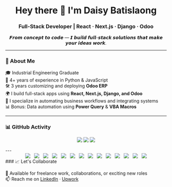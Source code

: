 <h1 align="center">Hey there 👋 I'm Daisy Batislaong</h1>
<h3 align="center">Full-Stack Developer | React · Next.js · Django · Odoo</h3>

<p align="center"><i>𝙁𝙧𝙤𝙢 𝙘𝙤𝙣𝙘𝙚𝙥𝙩 𝙩𝙤 𝙘𝙤𝙙𝙚 — 𝙄 𝙗𝙪𝙞𝙡𝙙 𝙛𝙪𝙡𝙡-𝙨𝙩𝙖𝙘𝙠 𝙨𝙤𝙡𝙪𝙩𝙞𝙤𝙣𝙨 𝙩𝙝𝙖𝙩 𝙢𝙖𝙠𝙚 𝙮𝙤𝙪𝙧 𝙞𝙙𝙚𝙖𝙨 𝙬𝙤𝙧𝙠.</i></p>

---

### 🧠 About Me

🎓 Industrial Engineering Graduate  
💼 4+ years of experience in Python & JavaScript  
🛠️ 3 years customizing and deploying **Odoo ERP**  
🌍 I build full-stack apps using **React, Next.js, Django, and Odoo**  
🔌 I specialize in automating business workflows and integrating systems  
📊 Bonus: Data automation using **Power Query** & **VBA Macros**

---

### 📊 GitHub Activity
<p align="center">
  <img src="https://github-readme-stats.vercel.app/api?username=daisybatislaong&show_icons=true&theme=radical" />
  <img src="https://streak-stats.demolab.com?user=daisybatislaong&theme=radical&hide_border=true" />
  <img src="https://github-readme-stats.vercel.app/api/top-langs/?username=daisybatislaong&layout=compact&theme=radical" />
</p>
---
<div style="display: flex; flex-wrap: wrap; gap: 12px; justify-content: center; align-items: center;"> <img src="https://img.shields.io/badge/React-20232A?style=flat-square&logo=react&logoColor=61DAFB" /> <img src="https://img.shields.io/badge/Next.js-000000?style=flat-square&logo=next.js&logoColor=white" /> <img src="https://img.shields.io/badge/Tailwind_CSS-06B6D4?style=flat-square&logo=tailwind-css&logoColor=white" /> <img src="https://img.shields.io/badge/Bootstrap-7952B3?style=flat-square&logo=bootstrap&logoColor=white" /> <img src="https://img.shields.io/badge/Django-092E20?style=flat-square&logo=django&logoColor=white" /> <img src="https://img.shields.io/badge/DRF-red?style=flat-square&logo=django&logoColor=white" /> <img src="https://img.shields.io/badge/Python-3776AB?style=flat-square&logo=python&logoColor=white" /> <img src="https://img.shields.io/badge/Odoo-874C8C?style=flat-square&logo=odoo&logoColor=white" /> <img src="https://img.shields.io/badge/PostgreSQL-336791?style=flat-square&logo=postgresql&logoColor=white" /> <img src="https://img.shields.io/badge/SQL_Server-CC2927?style=flat-square&logo=microsoft-sql-server&logoColor=white" /> <img src="https://img.shields.io/badge/Docker-2496ED?style=flat-square&logo=docker&logoColor=white" /> <img src="https://img.shields.io/badge/API_Integration-blue?style=flat-square&logo=plug&logoColor=white" /> <img src="https://img.shields.io/badge/Power_Query-217346?style=flat-square&logo=microsoft-excel&logoColor=white" /> <img src="https://img.shields.io/badge/VBA_Macros-00B140?style=flat-square&logo=visual-basic&logoColor=white" /> </div>
### 📈 Let's Collaborate

💬 Available for freelance work, collaborations, or exciting new roles  
📫 Reach me on [LinkedIn](https://www.linkedin.com/in/daisybatislaong/) · [Upwork](https://www.upwork.com/freelancers/~010343c6a164cae23d)

